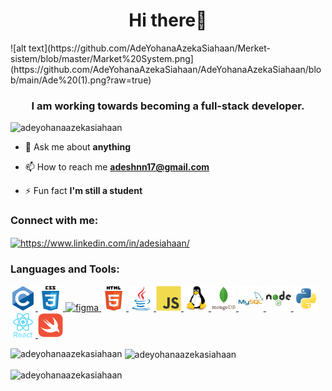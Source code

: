 <h1 align="center">Hi there👋</h1>
![alt text](https://github.com/AdeYohanaAzekaSiahaan/Merket-sistem/blob/master/Market%20System.png](https://github.com/AdeYohanaAzekaSiahaan/AdeYohanaAzekaSiahaan/blob/main/Ade%20(1).png?raw=true)

<h3 align="center">I am working towards becoming a full-stack developer.</h3>

<p align="left"> <img src="https://komarev.com/ghpvc/?username=adeyohanaazekasiahaan&label=Profile%20views&color=0e75b6&style=flat" alt="adeyohanaazekasiahaan" /> </p>

- 💬 Ask me about **anything**

- 📫 How to reach me **adeshnn17@gmail.com**

- ⚡ Fun fact **I'm still a student**

<h3 align="left">Connect with me:</h3>
<p align="left">
<a href="https://linkedin.com/in/https://www.linkedin.com/in/adesiahaan/" target="blank"><img align="center" src="https://raw.githubusercontent.com/rahuldkjain/github-profile-readme-generator/master/src/images/icons/Social/linked-in-alt.svg" alt="https://www.linkedin.com/in/adesiahaan/" height="30" width="40" /></a>
</p>

<h3 align="left">Languages and Tools:</h3>
<p align="left"> <a href="https://www.cprogramming.com/" target="_blank" rel="noreferrer"> <img src="https://raw.githubusercontent.com/devicons/devicon/master/icons/c/c-original.svg" alt="c" width="40" height="40"/> </a> <a href="https://www.w3schools.com/css/" target="_blank" rel="noreferrer"> <img src="https://raw.githubusercontent.com/devicons/devicon/master/icons/css3/css3-original-wordmark.svg" alt="css3" width="40" height="40"/> </a> <a href="https://www.figma.com/" target="_blank" rel="noreferrer"> <img src="https://www.vectorlogo.zone/logos/figma/figma-icon.svg" alt="figma" width="40" height="40"/> </a> <a href="https://www.w3.org/html/" target="_blank" rel="noreferrer"> <img src="https://raw.githubusercontent.com/devicons/devicon/master/icons/html5/html5-original-wordmark.svg" alt="html5" width="40" height="40"/> </a> <a href="https://www.java.com" target="_blank" rel="noreferrer"> <img src="https://raw.githubusercontent.com/devicons/devicon/master/icons/java/java-original.svg" alt="java" width="40" height="40"/> </a> <a href="https://developer.mozilla.org/en-US/docs/Web/JavaScript" target="_blank" rel="noreferrer"> <img src="https://raw.githubusercontent.com/devicons/devicon/master/icons/javascript/javascript-original.svg" alt="javascript" width="40" height="40"/> </a> <a href="https://www.linux.org/" target="_blank" rel="noreferrer"> <img src="https://raw.githubusercontent.com/devicons/devicon/master/icons/linux/linux-original.svg" alt="linux" width="40" height="40"/> </a> <a href="https://www.mongodb.com/" target="_blank" rel="noreferrer"> <img src="https://raw.githubusercontent.com/devicons/devicon/master/icons/mongodb/mongodb-original-wordmark.svg" alt="mongodb" width="40" height="40"/> </a> <a href="https://www.mysql.com/" target="_blank" rel="noreferrer"> <img src="https://raw.githubusercontent.com/devicons/devicon/master/icons/mysql/mysql-original-wordmark.svg" alt="mysql" width="40" height="40"/> </a> <a href="https://nodejs.org" target="_blank" rel="noreferrer"> <img src="https://raw.githubusercontent.com/devicons/devicon/master/icons/nodejs/nodejs-original-wordmark.svg" alt="nodejs" width="40" height="40"/> </a> <a href="https://www.python.org" target="_blank" rel="noreferrer"> <img src="https://raw.githubusercontent.com/devicons/devicon/master/icons/python/python-original.svg" alt="python" width="40" height="40"/> </a> <a href="https://reactjs.org/" target="_blank" rel="noreferrer"> <img src="https://raw.githubusercontent.com/devicons/devicon/master/icons/react/react-original-wordmark.svg" alt="react" width="40" height="40"/> </a> <a href="https://developer.apple.com/swift/" target="_blank" rel="noreferrer"> <img src="https://raw.githubusercontent.com/devicons/devicon/master/icons/swift/swift-original.svg" alt="swift" width="40" height="40"/> </a> </p>

<p><img align="left" src="https://github-readme-stats.vercel.app/api/top-langs?username=adeyohanaazekasiahaan&show_icons=true&locale=en&layout=compact" alt="adeyohanaazekasiahaan" /></p>

<p>&nbsp;<img align="center" src="https://github-readme-stats.vercel.app/api?username=adeyohanaazekasiahaan&show_icons=true&locale=en" alt="adeyohanaazekasiahaan" /></p>

<p><img align="center" src="https://github-readme-streak-stats.herokuapp.com/?user=adeyohanaazekasiahaan&" alt="adeyohanaazekasiahaan" /></p>
